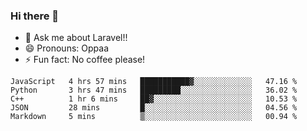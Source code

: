 ### Hi there 👋

<!--
**reubenwedson/reubenwedson** is a ✨ _special_ ✨ repository because its `README.md` (this file) appears on your GitHub profile.
Here are some ideas to get you started:
- 📫 How to reach me: 
- 🔭 I’m currently working on awesome talent app
- 🌱 I’m currently learning extreme Vue js technical stuffs
- 👯 I’m looking to collaborate on start ups challenges
- 🤔 I’m looking for help with time
-->
- 💬 Ask me about Laravel!!
- 😄 Pronouns: Oppaa
- ⚡ Fun fact: No coffee please!

<!--START_SECTION:waka-->
```text
JavaScript   4 hrs 57 mins   ███████████▓░░░░░░░░░░░░░   47.16 % 
Python       3 hrs 47 mins   █████████░░░░░░░░░░░░░░░░   36.02 % 
C++          1 hr 6 mins     ██▓░░░░░░░░░░░░░░░░░░░░░░   10.53 % 
JSON         28 mins         █░░░░░░░░░░░░░░░░░░░░░░░░   04.56 % 
Markdown     5 mins          ▒░░░░░░░░░░░░░░░░░░░░░░░░   00.94 % 
```
<!--END_SECTION:waka-->
